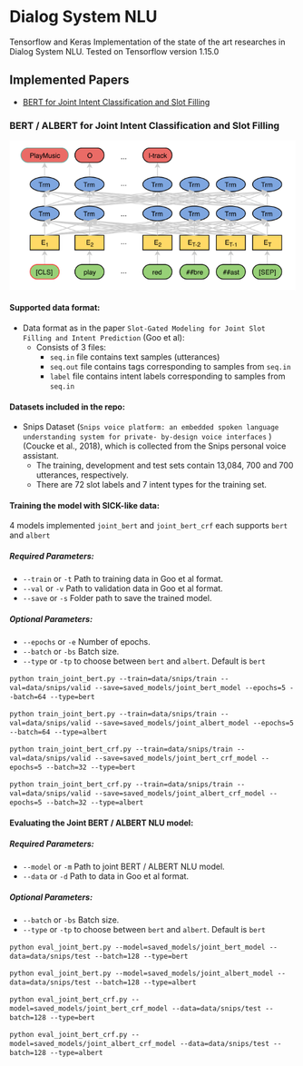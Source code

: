 # Dialog System NLU
Tensorflow and Keras Implementation of the state of the art researches in Dialog System NLU. 
Tested on Tensorflow version 1.15.0


## Implemented Papers

- [BERT for Joint Intent Classification and Slot Filling](https://arxiv.org/abs/1902.10909)
    
### BERT / ALBERT for Joint Intent Classification and Slot Filling

![Joint BERT](img/joint_bert.PNG?)

#### Supported data format:
- Data format as in the paper `Slot-Gated Modeling for Joint Slot Filling and Intent Prediction` (Goo et al):
	- Consists of 3 files:
		- `seq.in` file contains text samples (utterances)
		- `seq.out` file contains tags corresponding to samples from `seq.in`
		- `label` file contains intent labels corresponding to samples from `seq.in`

#### Datasets included in the repo:
- Snips Dataset (`Snips voice platform: an embedded spoken language understanding system for private- by-design voice interfaces` )(Coucke et al., 2018), which is collected from the Snips personal voice assistant. 
	- The training, development and test sets contain 13,084, 700 and 700 utterances, respectively. 
	- There are 72 slot labels and 7 intent types for the training set.

#### Training the model with SICK-like data:
4 models implemented `joint_bert` and `joint_bert_crf` each supports `bert` and `albert`
##### Required Parameters:
- ```--train``` or ```-t``` Path to training data in Goo et al format.
- ```--val``` or ```-v``` Path to validation data in Goo et al format.
- ```--save``` or ```-s``` Folder path to save the trained model.
##### Optional Parameters:
- ```--epochs``` or ```-e``` Number of epochs.
- ```--batch``` or ```-bs``` Batch size.
- ```--type``` or ```-tp``` to choose between `bert` and `albert`. Default is `bert`

```
python train_joint_bert.py --train=data/snips/train --val=data/snips/valid --save=saved_models/joint_bert_model --epochs=5 --batch=64 --type=bert
```

```
python train_joint_bert.py --train=data/snips/train --val=data/snips/valid --save=saved_models/joint_albert_model --epochs=5 --batch=64 --type=albert
```

```
python train_joint_bert_crf.py --train=data/snips/train --val=data/snips/valid --save=saved_models/joint_bert_crf_model --epochs=5 --batch=32 --type=bert
```

```
python train_joint_bert_crf.py --train=data/snips/train --val=data/snips/valid --save=saved_models/joint_albert_crf_model --epochs=5 --batch=32 --type=albert
```


#### Evaluating the Joint BERT / ALBERT NLU model:
##### Required Parameters:
- ```--model``` or ```-m``` Path to joint BERT / ALBERT NLU model.
- ```--data``` or ```-d``` Path to data in Goo et al format.
##### Optional Parameters:
- ```--batch``` or ```-bs``` Batch size.
- ```--type``` or ```-tp``` to choose between `bert` and `albert`. Default is `bert`


```
python eval_joint_bert.py --model=saved_models/joint_bert_model --data=data/snips/test --batch=128 --type=bert
```

```
python eval_joint_bert.py --model=saved_models/joint_albert_model --data=data/snips/test --batch=128 --type=albert
```

```
python eval_joint_bert_crf.py --model=saved_models/joint_bert_crf_model --data=data/snips/test --batch=128 --type=bert
```

```
python eval_joint_bert_crf.py --model=saved_models/joint_albert_crf_model --data=data/snips/test --batch=128 --type=albert
```



